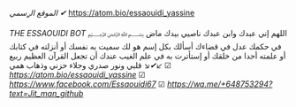*الموقع الࢪسمي ✔*
https://atom.bio/essaouidi_yassine

*THE ESSAOUIDI BOT*
﷽ اللهم إني عبدك وابن عبدك ناصيي بيدك ماض في حكمك عدل في قضاءك أسألك بكل إسم هو لك سميت به نفسك أو أنزلته في كتابك أو علمته أحدا من خلقك أو إستأترت به في علم الغيب عندك أن تجعل القرآن العظيم ربيع قلبي ونور صدري وجلاء حزني وذهاب همي
*↘✔↙*
 ☑ *https://atom.bio/essaouidi_yassine*
 ☑ *https://www.facebook.com/Essaouidi67*
 ☑ *https://wa.me/+648753294?text=Jit_man_github*
 

